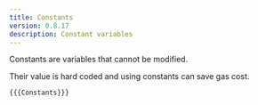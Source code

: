 ```yaml
---
title: Constants
version: 0.8.17
description: Constant variables
---
```


Constants are variables that cannot be modified.

Their value is hard coded and using constants can save gas cost.

```solidity
{{{Constants}}}
```
